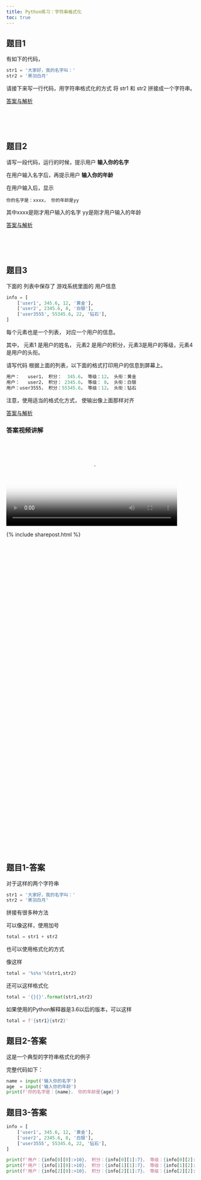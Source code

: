 ```yaml
---
title: Python练习：字符串格式化
toc: true
---
```


## 题目1

有如下的代码，


```python
str1 = '大家好，我的名字叫：'
str2 = '黑羽白月'
```

请接下来写一行代码，用字符串格式化的方式 将 str1 和 str2 拼接成一个字符串。 


[答案与解析](#题目1-答案)





<br><br><br>
## 题目2

请写一段代码，运行的时候，提示用户 **输入你的名字**

在用户输入名字后，再提示用户 **输入你的年龄**

在用户输入后，显示

```
你的名字是：xxxx， 你的年龄是yy
```

其中xxxx是刚才用户输入的名字
yy是刚才用户输入的年龄


[答案与解析](#题目2-答案)




<br><br><br>
## 题目3

下面的 列表中保存了 游戏系统里面的 用户信息

```py
info = [
    ['user1', 345.6, 12, '黄金'],
    ['user2', 2345.6, 8, '白银'],
    ['user3555', 55345.6, 22, '钻石'],
]
```

每个元素也是一个列表， 对应一个用户的信息。

其中， 元素1 是用户的姓名， 元素2 是用户的积分，元素3是用户的等级，元素4是用户的头衔。

请写代码 根据上面的列表，以下面的格式打印用户的信息到屏幕上。

```py
用户：   user1， 积分：  345.6， 等级：12， 头衔：黄金
用户：   user2， 积分： 2345.6， 等级： 8， 头衔：白银
用户：user3555， 积分：55345.6， 等级：12， 头衔：钻石
```

注意，使用适当的格式化方式， 使输出像上面那样对齐


[答案与解析](#题目3-答案)

### 答案视频讲解
<video src="http://v.python666.vip/video/py/mpprac10-3.mp4"  style="width: 90%;" controls controlsList="nodownload" oncontextmenu="return false;" preload="metadata" poster="{{ site.video_cover }}"></video>




{% include sharepost.html %}


<br><br><br><br><br><br><br><br><br><br><br><br><br><br><br><br><br><br><br><br><br><br><br><br><br><br><br><br><br><br><br><br><br><br><br><br><br><br><br><br><br><br><br><br><br><br><br><br>

## 题目1-答案

对于这样的两个字符串

```python
str1 = '大家好，我的名字叫：'
str2 = '黑羽白月'

```

拼接有很多种方法

可以像这样，使用加号

```python
total = str1 + str2
```

也可以使用格式化的方式

像这样
```python
total = '%s%s'%(str1,str2)
```


还可以这样格式化

```python
total = '{}{}'.format(str1,str2)
```

如果使用的Python解释器是3.6以后的版本，可以这样


```python
total = f'{str1}{str2}'
```




## 题目2-答案


这是一个典型的字符串格式化的例子

完整代码如下：

```python
name = input('输入你的名字')
age  = input('输入你的年龄')
print(f'你的名字是：{name}， 你的年龄是{age}')
```




## 题目3-答案

```py
info = [
    ['user1', 345.6, 12, '黄金'],
    ['user2', 2345.6, 8, '白银'],
    ['user3555', 55345.6, 22, '钻石'],
]

print(f'用户：{info[0][0]:>10}， 积分：{info[0][1]:7}， 等级：{info[0][2]:2}， 头衔：{info[0][3]}')
print(f'用户：{info[1][0]:>10}， 积分：{info[1][1]:7}， 等级：{info[1][2]:2}， 头衔：{info[1][3]}')
print(f'用户：{info[2][0]:>10}， 积分：{info[2][1]:7}， 等级：{info[2][2]:2}， 头衔：{info[2][3]}')
```